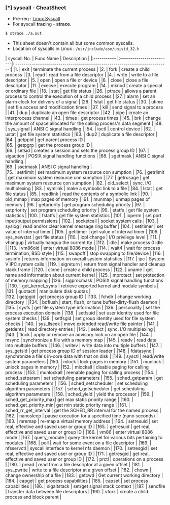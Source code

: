 ### [\*] syscall - CheatSheet
* Pre-req : <a href="./syscall.md">Linux Syscall</a>
* For **s**yscall **trac**ing - **strace**.

```bash
$ strace ./a.out
```
* This sheet doesn't contain all but some common syscalls. 
* Location of syscalls in Linux : `/usr/include/asm/unistd_32.h`

| syscall No.	| Func Name								 | Description																																	| 
|:----------- |:-------------------------|: ---------------------------------------------------------------------------:| 
|1.				    | exit 										 | terminate the current process 																								| 
|2.				    | fork 										 | create a child process 																											| 
|3.				    | read 										 | read from a file descriptor 																									| 
|4.				    | write 									 | write to a file descriptor 																									| 
|5.				    | open 										 | open a file or device 																												| 
|6.				    | close 									 | close a file descriptor 																											| 
|11. 			    | execve									 | execute program 																															| 
|14. 			    | mknod 									 | create a special or ordinary file 																						| 
|18. 			    | stat 										 | get file status 																															| 
|26. 			    | ptrace 									 | allows a parent process to control the execution of a child process					| 
|27. 			    | alarm 									 | set an alarm clock for delivery of a signal 																	| 
|28. 			    | fstat 									 | get file status 																															| 
|30. 			    | utime 									 | set file access and modification times 																			| 
|37. 			    | kill 	 									 | send signal to a process 																										| 
|41. 			    | dup  	 									 | duplicate an open file descriptor 																						| 
|42. 			    | pipe 										 | create an interprocess channel 																							| 
|43. 			    | times 									 | get process times 																														| 
|45. 			    | brk	 										 | change the amount of space allocated for the calling process's data segment 	| 
|48. 			    | sys\_signal 						 | ANSI C signal handling 																											| 
|54. 			    | ioctl 									 | control device 																															| 
|62. 			    | ustat										 | get file system statistics  						 																			| 
|63. 			    | dup2 										 | duplicate a file descriptor 						 																			| 
|64. 			    | getppid 								 | get parent process ID 							 																					| 								
|65. 			    | getpgrp 								 | get the process group ID  						 																				| 								
|66. 			    | setsid 									 | creates a session and sets the process group ID    													| 
|67. 			    | sigaction 							 | POSIX signal handling functions   				 																		| 
|68. 			    | sgetmask 								 | ANSI C signal handling 							 																				| 								
|69. 			    | ssetmask 								 | ANSI C signal handling 							 																				| 								
|75. 			    | setrlimit 							 | set maximum system resource con sumption  		 																| 
|76. 			    | getrlimit 							 | get maximum system resource con sumption  		 																| 
|77. 			    | getrusage 							 | get maximum system resource con sumption  		 																| 
|82. 			    | old_select 							 | sync. I/O multiplexing 		 					 																				| 
|83. 			    | symlink 								 | make a symbolic link to a file 					 																		| 
|84. 			    | lstat 									 | get file status 									 																						| 
|85. 			    | readlink 								 | read the contents of a symbolic link  			 																	| 
|90. 			    | old_mmap 								 | map pages of memory 								 																					| 
|91. 			    | munmap 									 | unmap pages of memory 		  					 																				| 
|96. 			    | getpriority 						 | get program scheduling priority 					 																		| 
|97. 			    | setpriority 						 | set program scheduling priority 					 																		| 
|99. 			    | statfs 									 | get file system statistics 						 																			| 
|100. 		    | fstatfs 								 | get file system statistics 						 																			| 
|101. 		    | ioperm  								 | set port input/output permissions 				 																		| 
|102. 		    | socketcall  						 | socket system calls 						 		 																					| 
|103. 		    | syslog 	  							 | read and/or clear kernel message ring buffer  	 															| 
|104. 		    | setitimer   						 | set value of interval timer 			  			 																		| 
|105. 		    | getitimer   						 | get value of interval timer 			  			 																		| 
|106. 		    | sys_newstat 						 | get file status 	  					  			 																				| 
|110. 		    | iopl change 						 | I/O privilege level 					  			 																				| 
|111. 		    | vhangup 								 | virtually hangup the current tty  	  			 																	| 
|112. 		    | idle 										 | make process 0 idle 	  				  			 																			| 
|113. 		    | vm86old 								 | enter virtual 8086 mode 				  			 																			| 
|114. 		    | wait4 									 | wait for process termination, BSD style 			 																| 
|115. 		    | swapoff   							 | stop swapping to file/device 						 																		| 
|116. 		    | sysinfo   							 | returns information on overall system statistics   													| 
|117. 		    | ipc 										 | System V IPC system calls 						 																				| 
|119. 		    | sigreturn 							 | return from signal handler and cleanup stack frame 													| 
|120. 		    | clone 									 | create a child process 																											| 
|122. 		    | uname 									 | get name and information about current kernel 																| 
|125. 		    | mprotect 								 | set protection of memory mapping 			  																		| 
|126. 		    | sigprocmask 						 | POSIX signal handling functions  			  																		| 
|130. 		    | get_kernel_syms 				 | retrieve exported kernel and module symbols 																	| 
|131. 		    | quotactl 								 | manipulate disk quotas 					  																					| 		
|132. 		    | getpgid 								 | get process group ID   					  																					| 
|133. 		    | fchdir  								 | change working directory 					  																				| 
|134. 		    | bdflush 								 | start, flush, or tune buffer-dirty-flush daemon 															| 
|135. 		    | sysfs 				  				 | get file system type information 				 		  															| 
|136. 		    | personality   					 | set the process execution domain 				 		  															| 
|138. 		    | setfsuid 								 | set user identity used for file system checks  		  												| 
|139. 		    | setfsgid 								 | set group identity used for file system checks 		  												| 
|140. 		    | sys_llseek 							 | move extended read/write file pointer 				  															| 
|141. 		    | getdents 								 | read directory entries 								  																		| 
|142. 		    | select 									 | sync. I/O multiplexing 								  																		| 
|143. 		    | flock  									 | apply or remove an advisory lock on an open file 		  											| 
|144. 		    | msync  									 | synchronize a file with a memory map  				  															| 
|145. 		    | readv  									 | read data into multiple buffers  						  															| 
|146. 		    | writev 									 | write data into multiple buffers 						  															| 
|147. 		    | sys\_getsid 						 | get process group ID of session leader 				  														| 
|148. 		    | fdatasync  							 | synchronize a file's in-core data with that on disk     											| 
|149. 		    | sysctl  								 | read/write system parameters 							  																| 
|150. 		    | mlock 									 | lock pages in memory   								  																		| 
|151. 		    | munlock 								 | unlock pages in memory 								  																		| 
|152. 		    | mlockall 								 | disable paging for calling process  					  															| 
|153. 		    | munlockall 							 | reenable paging for calling process 					  															| 
|154. 		    | sched\_setparam					 | set scheduling parameters 		  					  																	| 
|155. 		    | sched\_getparam					 | get scheduling parameters 		  					  																	| 
|156. 		    | sched\_setscheduler			 | set scheduling algorithm parameters 					  															| 
|157. 		    | sched\_getscheduler			 | get scheduling algorithm parameters 					  															| 
|158. 		    | sched\_yield 						 | yield the processor 									  																			| 
|159. 		    | sched\_get\_priority\_max| get max static priority range 				  	  	  															| 
|160. 		    | sched\_get\_priority\_min| get min static priority range 				  	  	  															| 
|161. 		    | sched\_rr\_get\_interval | get the SCHED_RR interval for the named process 	  	  											| 
|162. 		    | nanosleep 							 | pause execution for a specified time (nano seconds) 	  											| 
|163. 		    | mremap 									 | re-map a virtual memory address 				 		  																| 
|164. 		    | setresuid 							 | set real, effective and saved user or group ID 		  												| 
|165. 		    | getresuid 							 | get real, effective and saved user or group ID 		  												| 
|166. 		    | vm86 										 | enter virtual 8086 mode 								  																		| 
|167. 		    | query_module 						 | query the kernel for various bits pertaining to modules 											| 
|168. 		    | poll 										 | wait for some event on a file descriptor  	 																	| 
|169. 		    | nfsservctl 							 | syscall interface to kernel nfs daemon 		 																	| 
|170. 		    | setresgid  							 | set real, effective and saved user or group ID 															| 
|171. 		    | getresgid  							 | get real, effective and saved user or group ID 															| 
|172. 		    | prctl 									 | operations on a process 																											| 
|180. 		    | pread 	 								 | read from a file descriptor at a given offset 																| 
|181. 		    | sys_pwrite 							 | write to a file descriptor at a given offset  																| 
|182. 		    | chown  									 | change ownership of a file 			  																					| 
|183. 		    | getcwd 									 | Get current working directory 		  																					| 
|184. 		    | capget 									 | get process capabilities 				  																					| 
|185. 		    | capset 									 | set process capabilities 	 			  																					| 
|186. 		    | sigaltstack 						 | set/get signal stack context  		  																					| 
|187. 		    | sendfile 								 | transfer data between file descriptors  																			| 
|190. 		    | vfork 									 | create a child process and block parent 																			| 
